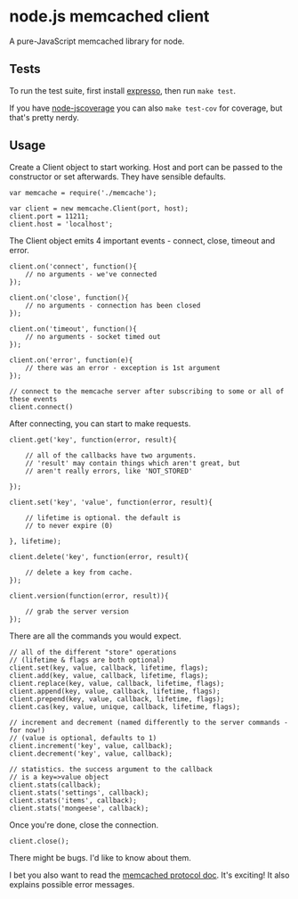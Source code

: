 node.js memcached client
========================

A pure-JavaScript memcached library for node.


Tests
-----

To run the test suite, first install <a href="http://github.com/visionmedia/expresso">expresso</a>,
then run <code>make test</code>.

If you have <a href="http://github.com/visionmedia/node-jscoverage">node-jscoverage</a> you can
also <code>make test-cov</code> for coverage, but that's pretty nerdy.


Usage
-----

Create a Client object to start working.
Host and port can be passed to the constructor or set afterwards.
They have sensible defaults. 

	var memcache = require('./memcache');

	var client = new memcache.Client(port, host);
	client.port = 11211;
	client.host = 'localhost';

The Client object emits 4 important events - connect, close, timeout and error.

	client.on('connect', function(){
		// no arguments - we've connected
	});

	client.on('close', function(){
		// no arguments - connection has been closed
	});

	client.on('timeout', function(){
		// no arguments - socket timed out
	});

	client.on('error', function(e){
		// there was an error - exception is 1st argument
	});
	
	// connect to the memcache server after subscribing to some or all of these events
	client.connect()

After connecting, you can start to make requests.

	client.get('key', function(error, result){

		// all of the callbacks have two arguments.
		// 'result' may contain things which aren't great, but
		// aren't really errors, like 'NOT_STORED'

	});

	client.set('key', 'value', function(error, result){

		// lifetime is optional. the default is
		// to never expire (0)

	}, lifetime);

	client.delete('key', function(error, result){

		// delete a key from cache.
	});

	client.version(function(error, result)){

		// grab the server version
	});


There are all the commands you would expect.

	// all of the different "store" operations
	// (lifetime & flags are both optional)
	client.set(key, value, callback, lifetime, flags);
	client.add(key, value, callback, lifetime, flags);
	client.replace(key, value, callback, lifetime, flags);
	client.append(key, value, callback, lifetime, flags);
	client.prepend(key, value, callback, lifetime, flags);
	client.cas(key, value, unique, callback, lifetime, flags);

	// increment and decrement (named differently to the server commands - for now!)
	// (value is optional, defaults to 1)
	client.increment('key', value, callback);
	client.decrement('key', value, callback);

	// statistics. the success argument to the callback
	// is a key=>value object
	client.stats(callback);
	client.stats('settings', callback);
	client.stats('items', callback);
	client.stats('mongeese', callback);

Once you're done, close the connection.

	client.close();

There might be bugs. I'd like to know about them.

I bet you also want to read the <a href="http://github.com/memcached/memcached/blob/master/doc/protocol.txt">memcached 
protocol doc</a>. It's exciting! It also explains possible error messages.
